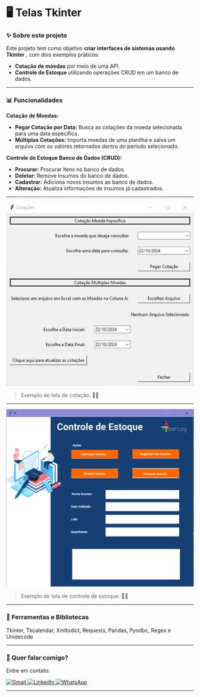 # 🖥️ Telas Tkinter

### ✨ Sobre este projeto

Este projeto tem como objetivo  **criar interfaces de sistemas usando Tkinter** , com dois exemplos práticos:

- **Cotação de moedas** por meio de uma API.
- **Controle de Estoque** utilizando operações CRUD em um banco de dados.

---

### 📊 Funcionalidades

**Cotação de Moedas:**

- **Pegar Cotação por Data:** Busca as cotações da moeda selecionada para uma data específica.
- **Múltiplas Cotações:** Importa moedas de uma planilha e salva um arquivo com os valores retornados dentro do período selecionado.

**Controle de Estoque Banco de Dados (CRUD):**

- **Procurar:** Procurar itens no banco de dados.
- **Deletar:** Remove insumos do banco de dados.
- **Cadastrar:** Adiciona novos insumos ao banco de dados.
- **Alteração:** Atualiza informações de insumos já cadastrados.

---

<img src="cotacao.png" alt="site">

> Exemplo de tela de cotação. 🐱‍💻

---

<img src="estoque.png" alt="site">

> Exemplo de tela de controle de estoque. 🐱‍💻

---

### 🚀 Ferramentas e Bibliotecas

Tkinter, Tkcalendar, Xmltodict, Requests, Pandas, Pyodbc, Regex e Unidecode

---

### 💌 Quer falar comigo?

Entre em contato:

<p align="left">  
<a href="mailto:edsoncarvalhointuria@gmail.com" title="Gmail">  
  <img src="https://img.shields.io/badge/-Gmail-FF0000?style=flat-square&labelColor=FF0000&logo=gmail&logoColor=white" alt="Gmail"/>  
</a>  
<a href="#" title="LinkedIn">  
  <img src="https://img.shields.io/badge/-LinkedIn-0e76a8?style=flat-square&logo=linkedin&logoColor=white" alt="LinkedIn"/>  
</a>  
<a href="https://wa.me/5511962400219" title="WhatsApp">  
  <img src="https://img.shields.io/badge/-WhatsApp-25d366?style=flat-square&labelColor=25d366&logo=whatsapp&logoColor=white" alt="WhatsApp"/>  
</a>  
</p>

---

